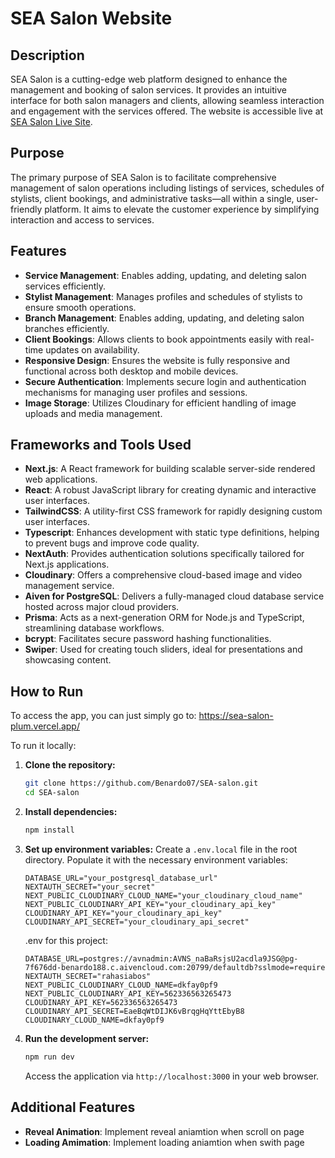 # SEA Salon Website

## Description
SEA Salon is a cutting-edge web platform designed to enhance the management and booking of salon services. It provides an intuitive interface for both salon managers and clients, allowing seamless interaction and engagement with the services offered. The website is accessible live at [SEA Salon Live Site](https://sea-salon-plum.vercel.app/).

## Purpose
The primary purpose of SEA Salon is to facilitate comprehensive management of salon operations including listings of services, schedules of stylists, client bookings, and administrative tasks—all within a single, user-friendly platform. It aims to elevate the customer experience by simplifying interaction and access to services.

## Features
- **Service Management**: Enables adding, updating, and deleting salon services efficiently.
- **Stylist Management**: Manages profiles and schedules of stylists to ensure smooth operations.
- **Branch Management**: Enables adding, updating, and deleting salon branches efficiently.
- **Client Bookings**: Allows clients to book appointments easily with real-time updates on availability.
- **Responsive Design**: Ensures the website is fully responsive and functional across both desktop and mobile devices.
- **Secure Authentication**: Implements secure login and authentication mechanisms for managing user profiles and sessions.
- **Image Storage**: Utilizes Cloudinary for efficient handling of image uploads and media management.

## Frameworks and Tools Used
- **Next.js**: A React framework for building scalable server-side rendered web applications.
- **React**: A robust JavaScript library for creating dynamic and interactive user interfaces.
- **TailwindCSS**: A utility-first CSS framework for rapidly designing custom user interfaces.
- **Typescript**: Enhances development with static type definitions, helping to prevent bugs and improve code quality.
- **NextAuth**: Provides authentication solutions specifically tailored for Next.js applications.
- **Cloudinary**: Offers a comprehensive cloud-based image and video management service.
- **Aiven for PostgreSQL**: Delivers a fully-managed cloud database service hosted across major cloud providers.
- **Prisma**: Acts as a next-generation ORM for Node.js and TypeScript, streamlining database workflows.
- **bcrypt**: Facilitates secure password hashing functionalities.
- **Swiper**: Used for creating touch sliders, ideal for presentations and showcasing content.

## How to Run 
To access the app, you can just simply go to: 
https://sea-salon-plum.vercel.app/

To run it locally: 
1. **Clone the repository:**
   ```bash
   git clone https://github.com/Benardo07/SEA-salon.git
   cd SEA-salon
   ```
2. **Install dependencies:**
   ```bash
   npm install
   ```
3. **Set up environment variables:**
   Create a `.env.local` file in the root directory. Populate it with the necessary environment variables:
   ```plaintext
   DATABASE_URL="your_postgresql_database_url"
   NEXTAUTH_SECRET="your_secret"
   NEXT_PUBLIC_CLOUDINARY_CLOUD_NAME="your_cloudinary_cloud_name"
   NEXT_PUBLIC_CLOUDINARY_API_KEY="your_cloudinary_api_key"
   CLOUDINARY_API_KEY="your_cloudinary_api_key"
   CLOUDINARY_API_SECRET="your_cloudinary_api_secret"
   ```
   .env for this project: 
   ```plaintext
   DATABASE_URL=postgres://avnadmin:AVNS_naBaRsjsU2acdla9JSG@pg-7f676dd-benardo188.c.aivencloud.com:20799/defaultdb?sslmode=require
   NEXTAUTH_SECRET="rahasiabos"
   NEXT_PUBLIC_CLOUDINARY_CLOUD_NAME=dkfay0pf9
   NEXT_PUBLIC_CLOUDINARY_API_KEY=562336563265473
   CLOUDINARY_API_KEY=562336563265473
   CLOUDINARY_API_SECRET=EaeBqWtDIJK6vBrqgHqYttEbyB8
   CLOUDINARY_CLOUD_NAME=dkfay0pf9
   ```
4. **Run the development server:**
   ```bash
   npm run dev
   ```
   Access the application via `http://localhost:3000` in your web browser.

## Additional Features
- **Reveal Animation**: Implement reveal aniamtion when scroll on page
- **Loading Amimation**: Implement loading aniamtion when swith page

